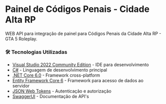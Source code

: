 # Painel de Códigos Penais - Cidade Alta RP
 WEB API para integração de painel para Códigos Penais da Cidade Alta RP - GTA 5 Roleplay.
 
### 🛠️ Tecnologias Utilizadas
 * [Visual Studio 2022 Community Edition](https://visualstudio.microsoft.com/pt-br/vs/community/) - IDE para desenvolvimento
 * [C#](https://docs.microsoft.com/pt-br/dotnet/csharp/) - Linguagem de desenvolvimento principal
 * [.NET Core 6.0](https://dotnet.microsoft.com/en-us/download) - Framework cross-platform
 * [Entity Framework Core 6](https://docs.microsoft.com/pt-br/ef/core/) - Framework para acesso de dados ao servidor
 * [JSON Web Tokens](https://jwt.io) - Autenticação e autorização
 * [SwaggerUI](https://swagger.io) - Documentação de API's
